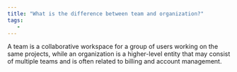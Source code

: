 ```yaml
---
title: "What is the difference between team and organization?"
tags:
   - 
---
```


A team is a collaborative workspace for a group of users working on the same projects, while an organization is a higher-level entity that may consist of multiple teams and is often related to billing and account management.